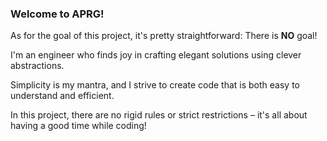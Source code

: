 
### Welcome to APRG!

As for the goal of this project, it's pretty straightforward: There is **NO** goal!

I'm an engineer who finds joy in crafting elegant solutions using clever abstractions.

Simplicity is my mantra, and I strive to create code that is both easy to understand and efficient.

In this project, there are no rigid rules or strict restrictions – it's all about having a good time while coding!